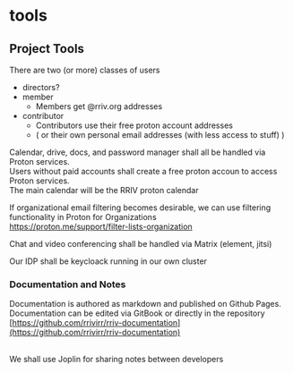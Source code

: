 # tools

## Project Tools

There are two (or more) classes of users

* directors?
* member
  * Members get @rriv.org addresses
* contributor
  * Contributors use their free proton account addresses
  * ( or their own personal email addresses (with less access to stuff) )

Calendar, drive, docs, and password manager shall all be handled via Proton services.\
Users without paid accounts shall create a free proton accoun to access Proton services.\
The main calendar will be the RRIV proton calendar

If organizational email filtering becomes desirable, we can use filtering functionality in Proton for Organizations\
https://proton.me/support/filter-lists-organization

Chat and video conferencing shall be handled via Matrix (element, jitsi)

Our IDP shall be keycloack running in our own cluster

### Documentation and Notes

Documentation is authored as markdown and published on Github Pages.  Documentation can be edited via GitBook or directly in the repository [https://github.com/rrivirr/rriv-documentation](https://github.com/rrivirr/rriv-documentation)



\
We shall use Joplin for sharing notes between developers
